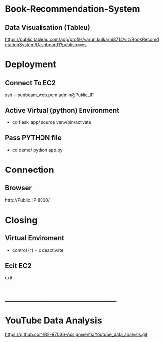 # Book-Recommendation-System

## Data Visualisation (Tableu)

https://public.tableau.com/app/profile/varun.kulkarni8714/viz/BookRecomdetationSystem/Dashboard1?publish=yes

# Deployment 

## Connect To EC2
ssh -i sunbeam_web.pem admin@Public_IP


## Active Virtual (python) Environment 
- cd flask_app/
source venv/bin/activate

## Pass PYTHON file 
- cd demo/ 
python app.py

# Connection 

## Browser 
http://Public_IP:8000/

# Closing 

## Virtual Enviroment 
- control (^) + c
deactivate

## Ecit EC2
exit

# ___________________________

# YouTube Data Analysis

https://github.com/B2-87036-Assignments/Youtube_data_analysis.git

